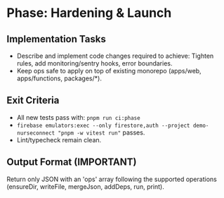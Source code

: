 # Phase: Hardening & Launch

## Implementation Tasks
- Describe and implement code changes required to achieve: Tighten rules, add monitoring/sentry hooks, error boundaries.
- Keep ops safe to apply on top of existing monorepo (apps/web, apps/functions, packages/*).

## Exit Criteria
- All new tests pass with: `pnpm run ci:phase`
- `firebase emulators:exec --only firestore,auth --project demo-nurseconnect "pnpm -w vitest run"` passes.
- Lint/typecheck remain clean.

## Output Format (IMPORTANT)
Return only JSON with an 'ops' array following the supported operations (ensureDir, writeFile, mergeJson, addDeps, run, print).
